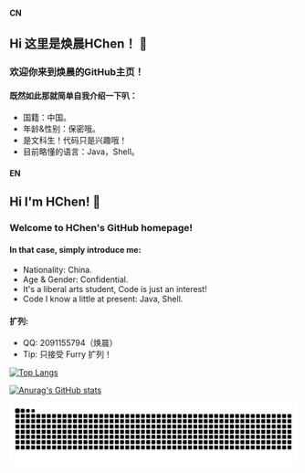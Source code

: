 #### CN
## Hi 这里是焕晨HChen！ 👋
### 欢迎你来到焕晨的GitHub主页！
#### 既然如此那就简单自我介绍一下叭：
- 国籍：中国。
- 年龄&性别：保密哦。
- 是文科生！代码只是兴趣哦！
- 目前略懂的语言：Java，Shell。

#### EN
## Hi I'm HChen! 👋
### Welcome to HChen's GitHub homepage!
#### In that case, simply introduce me:
- Nationality: China.
- Age & Gender: Confidential.
- It's a liberal arts student, Code is just an interest!
- Code I know a little at present: Java, Shell.

#### 扩列: 

- QQ: 2091155794（焕晨）
- Tip: 只接受 Furry 扩列！

<!--## NOTHING-->
[![Top Langs](https://github-readme-stats.vercel.app/api/top-langs/?username=HChenX&layout=compact)](https://github.com/anuraghazra/github-readme-stats)

[![Anurag's GitHub stats](https://github-readme-stats.vercel.app/api?username=HChenX&show_icons=true&theme=radical)](https://github.com/anuraghazra/github-readme-stats)
<!--
### 焕晨HChen也是只Furry！
#### 如果喜欢我就来戳我扩列吧！欢迎扩列！

![](https://raw.githubusercontent.com/HChenX/HChenX/main/HChen.jpg)
-->
![暗色](https://raw.githubusercontent.com/HChenX/HChenX/output/github-contribution-grid-snake-dark.svg)

<!--
**HChenX/HChenX** is a ✨ _special_ ✨ repository because its `README.md` (this file) appears on your GitHub profile.

Here are some ideas to get you started:

- 🔭 I’m currently working on ...
- 🌱 I’m currently learning ...
- 👯 I’m looking to collaborate on ...
- 🤔 I’m looking for help with ...
- 💬 Ask me about ...
- 📫 How to reach me: ...
- 😄 Pronouns: ...
- ⚡ Fun fact: ...
-->
